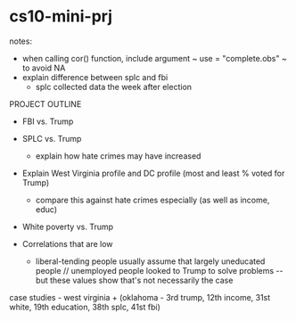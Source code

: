 # cs10-mini-prj

notes: 
  - when calling cor() function, include argument ~ use = "complete.obs" ~ to avoid NA
  - explain difference between splc and fbi
      - splc collected data the week after election
      

PROJECT OUTLINE
- FBI vs. Trump 
- SPLC vs. Trump
    - explain how hate crimes may have increased
    
    
- Explain West Virginia profile and DC profile (most and least % voted for Trump)
    - compare this against hate crimes especially (as well as income, educ)
    
    
- White poverty vs. Trump
- Correlations that are low 
    - liberal-tending people usually assume that largely uneducated people // 
      unemployed people looked to Trump to solve problems -- but these values 
      show that's not necessarily the case


case studies - west virginia + (oklahoma - 3rd trump, 12th income, 31st white, 19th education, 38th splc, 41st fbi)
